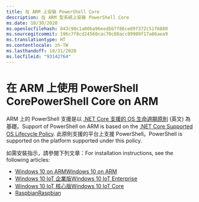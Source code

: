 ```yaml
---
title: 在 ARM 上安裝 PowerShell Core
description: 在 ARM 型系統上安裝 PowerShell Core
ms.date: 10/30/2020
ms.openlocfilehash: 843c90c1a00ba96eedbb7f86ce89f372c51f6880
ms.sourcegitcommit: 196c7f8cd24560cac70c88acc89909f17a86aea9
ms.translationtype: HT
ms.contentlocale: zh-TW
ms.lasthandoff: 10/31/2020
ms.locfileid: "93142764"
---
```

# <a name="powershell-core-on-arm"></a><span data-ttu-id="8f88e-103">在 ARM 上使用 PowerShell Core</span><span class="sxs-lookup"><span data-stu-id="8f88e-103">PowerShell Core on ARM</span></span>

<span data-ttu-id="8f88e-104">ARM 上的 PowerShell 支援是以 [.NET Core 支援的 OS 生命週期原則](https://github.com/dotnet/core/blob/master/release-notes/3.1/3.1-supported-os.md) \(英文\) 為基礎。</span><span class="sxs-lookup"><span data-stu-id="8f88e-104">Support of PowerShell on ARM is based on the [.NET Core Supported OS Lifecycle Policy](https://github.com/dotnet/core/blob/master/release-notes/3.1/3.1-supported-os.md).</span></span>
<span data-ttu-id="8f88e-105">此原則支援的平台上支援 PowerShell。</span><span class="sxs-lookup"><span data-stu-id="8f88e-105">PowerShell is supported on the platform supported under this policy.</span></span>

<span data-ttu-id="8f88e-106">如需安裝指示，請參閱下列文章：</span><span class="sxs-lookup"><span data-stu-id="8f88e-106">For installation instructions, see the following articles:</span></span>

- [<span data-ttu-id="8f88e-107">Windows 10 on ARM</span><span class="sxs-lookup"><span data-stu-id="8f88e-107">Windows 10 on ARM</span></span>](installing-powershell-core-on-windows.md#installing-the-zip-package)
- [<span data-ttu-id="8f88e-108">Windows 10 IoT 企業版</span><span class="sxs-lookup"><span data-stu-id="8f88e-108">Windows 10 IoT Enterprise</span></span>](installing-powershell-core-on-windows.md#deploying-on-windows-10-iot-enterprise)
- [<span data-ttu-id="8f88e-109">Windows 10 IoT 核心版</span><span class="sxs-lookup"><span data-stu-id="8f88e-109">Windows 10 IoT Core</span></span>](installing-powershell-core-on-windows.md#deploying-on-windows-10-iot-core)
- [<span data-ttu-id="8f88e-110">Raspbian</span><span class="sxs-lookup"><span data-stu-id="8f88e-110">Raspbian</span></span>](installing-powershell-core-on-linux.md#raspbian)
